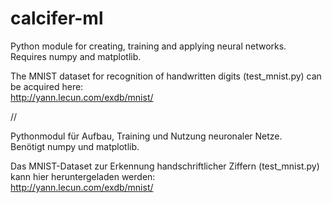 # calcifer-ml
Python module for creating, training and applying neural networks.  
Requires numpy and matplotlib.  

The MNIST dataset for recognition of handwritten digits (test_mnist.py) can be acquired here:  
http://yann.lecun.com/exdb/mnist/  

//  

Pythonmodul für Aufbau, Training und Nutzung neuronaler Netze.  
Benötigt numpy und matplotlib.  

Das MNIST-Dataset zur Erkennung handschriftlicher Ziffern (test_mnist.py) kann hier heruntergeladen werden:  
http://yann.lecun.com/exdb/mnist/  
